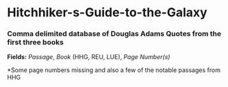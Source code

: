 # Hitchhiker-s-Guide-to-the-Galaxy
### Comma delimited database of Douglas Adams Quotes from the first three books

**Fields:** *Passage*, *Book* (HHG, REU, LUE), *Page Number(s)*

*Some page numbers missing and also a few of the notable passages from HHG
